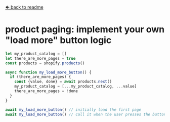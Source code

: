 
[🠈 back to readme](../readme.md)

# product paging: implement your own "load more" button logic

```ts
let my_product_catalog = []
let there_are_more_pages = true
const products = shopify.products()

async function my_load_more_button() {
  if (there_are_more_pages) {
    const {value, done} = await products.next()
    my_product_catalog = [...my_product_catalog, ...value]
    there_are_more_pages = !done
  }
}

await my_load_more_button() // initially load the first page
await my_load_more_button() // call it when the user presses the button
```
